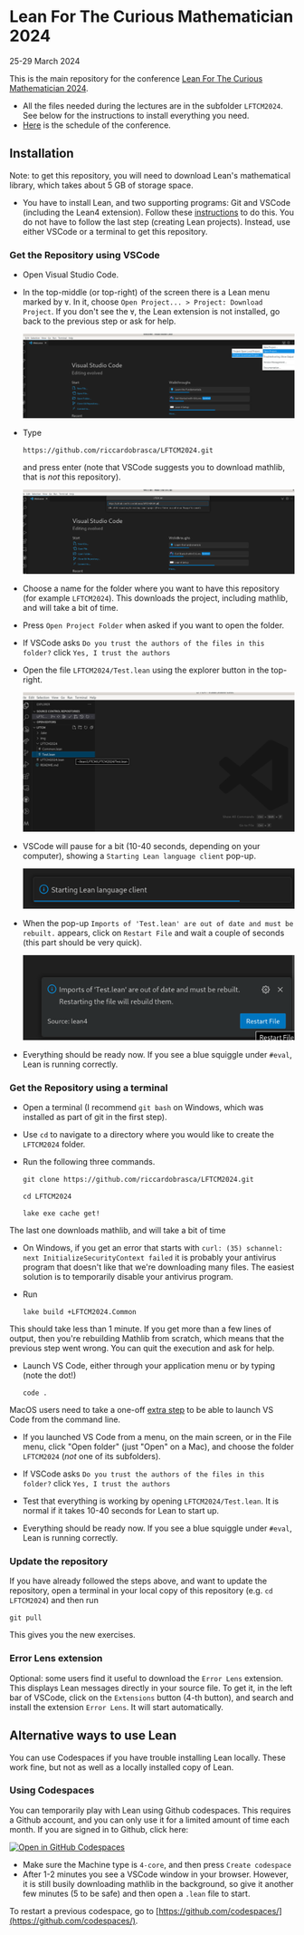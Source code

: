 # Lean For The Curious Mathematician 2024

25-29 March 2024

This is the main repository for the conference [Lean For The Curious Mathematician 2024](https://conferences.cirm-math.fr/2970.html).

* All the files needed during the lectures are in the subfolder `LFTCM2024`. See below for the instructions to install everything you need.
* [Here](https://www.cirm-math.fr/Schedule/display.php?id_renc=2970) is the schedule of the conference.


## Installation

Note: to get this repository, you will need to download Lean's mathematical library, which takes about 5 GB of storage space.

* You have to install Lean, and two supporting programs: Git and VSCode (including the Lean4 extension). Follow these [instructions](https://leanprover-community.github.io/get_started.html) to do this. You do not have to follow the last step (creating Lean projects). Instead, use either VSCode or a terminal to get this repository.

### Get the Repository using VSCode

* Open Visual Studio Code.
* In the top-middle (or top-right) of the screen there is a Lean menu marked by `∀`.
  In it, choose `Open Project... > Project: Download Project`. If you don't see the `∀`, the Lean extension is not installed, go back to the previous step or ask for help.

  ![1](img/1.png)
* Type
  ```
  https://github.com/riccardobrasca/LFTCM2024.git
  ```
  and press enter (note that VSCode suggests you to download mathlib, that is *not* this repository).

  ![2](img/2.png)
* Choose a name for the folder where you want to have this repository (for example `LFTCM2024`).
  This downloads the project, including mathlib, and will take a bit of time.
* Press `Open Project Folder` when asked if you want to open the folder.
* If VSCode asks `Do you trust the authors of the files in this folder?` click `Yes, I trust the authors`
* Open the file `LFTCM2024/Test.lean` using the explorer button in the top-right.
  
  ![3](img/3.png)
* VSCode will pause for a bit (10-40 seconds, depending on your computer), showing a `Starting Lean language client` pop-up.
  
  ![4](img/4.png)
* When the pop-up `Imports of 'Test.lean' are out of date and must be rebuilt.` appears, click on `Restart File` and wait a couple of seconds (this part should be very quick).
  
  ![5](img/5.png)
* Everything should be ready now. If you see a blue squiggle under `#eval`, Lean is running correctly. 

### Get the Repository using a terminal

* Open a terminal (I recommend `git bash` on Windows, which was installed as part of git in the first step).

* Use `cd` to navigate to a directory where you would like to create the `LFTCM2024` folder.

* Run the following three commands.
  ```
  git clone https://github.com/riccardobrasca/LFTCM2024.git
  ```
  ```
  cd LFTCM2024
  ```
  ```
  lake exe cache get!
  ```
The last one downloads mathlib, and will take a bit of time
* On Windows, if you get an error that starts with `curl: (35) schannel: next InitializeSecurityContext failed` it is probably your antivirus program that doesn't like that we're downloading many files. The easiest solution is to temporarily disable your antivirus program.

* Run
  ```
  lake build +LFTCM2024.Common
  ```
This should take less than 1 minute. If you get more than a few lines of output, then you're rebuilding Mathlib from scratch, which means that the previous step went wrong. You can quit the execution and ask for help.

* Launch VS Code, either through your application menu or by typing (note the dot!)
  ```
  code .
  ```
 MacOS users need to take a one-off
  [extra step](https://code.visualstudio.com/docs/setup/mac#_launching-from-the-command-line)
   to be able to launch VS Code from the command line.

* If you launched VS Code from a menu, on the main screen, or in the File menu,
  click "Open folder" (just "Open" on a Mac), and choose the folder
  `LFTCM2024` (*not* one of its subfolders).

* If VSCode asks `Do you trust the authors of the files in this folder?` click `Yes, I trust the authors`

* Test that everything is working by opening `LFTCM2024/Test.lean`.
  It is normal if it takes 10-40 seconds for Lean to start up.

* Everything should be ready now. If you see a blue squiggle under `#eval`, Lean is running correctly. 

### Update the repository

If you have already followed the steps above, and want to update the repository, open a terminal in your local copy of this repository (e.g. `cd LFTCM2024`) and then run
```
git pull
```
This gives you the new exercises.

### Error Lens extension

Optional: some users find it useful to download the `Error Lens` extension. This displays Lean messages directly in your source file.
To get it, in the left bar of VSCode, click on the `Extensions` button (4-th button), and search and install the extension `Error Lens`. It will start automatically.

## Alternative ways to use Lean

You can use Codespaces if you have trouble installing Lean locally. These work fine, but not as well as a locally installed copy of Lean.

### Using Codespaces

You can temporarily play with Lean using Github codespaces. This requires a Github account, and you can only use it for a limited amount of time each month. If you are signed in to Github, click here:

<a href='https://codespaces.new/riccardobrasca/LFTCM2024' target="_blank" rel="noreferrer noopener"><img src='https://github.com/codespaces/badge.svg' alt='Open in GitHub Codespaces' style='max-width: 100%;'></a>

* Make sure the Machine type is `4-core`, and then press `Create codespace`
* After 1-2 minutes you see a VSCode window in your browser. However, it is still busily downloading mathlib in the background, so give it another few minutes (5 to be safe) and then open a `.lean` file to start.

To restart a previous codespace, go to [https://github.com/codespaces/](https://github.com/codespaces/).
